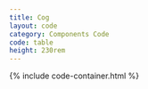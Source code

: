```yaml
---
title: Cog
layout: code
category: Components Code
code: table
height: 230rem
---
```


{% include code-container.html %}
